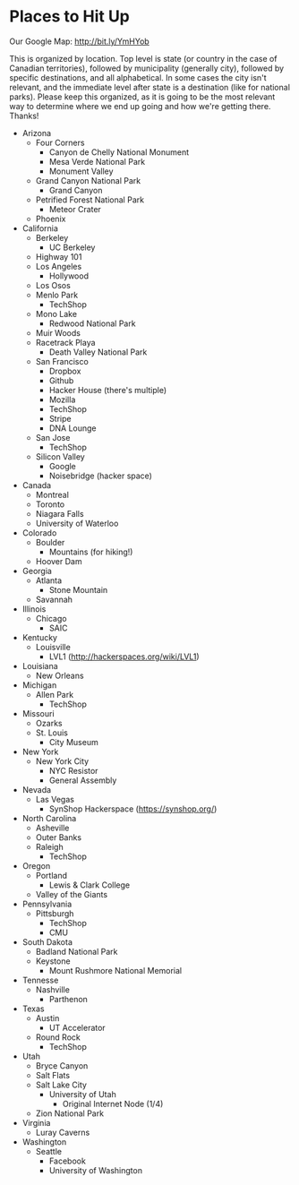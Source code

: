 # Places to Hit Up

Our Google Map: http://bit.ly/YmHYob

This is organized by location.  Top level is state (or country in the case of Canadian territories), followed by municipality (generally city), followed by specific destinations, and all alphabetical.  In some cases the city isn't relevant, and the immediate level after state is a destination (like for national parks).  Please keep this organized, as it is going to be the most relevant way to determine where we end up going and how we're getting there. Thanks!

* Arizona
    * Four Corners
        * Canyon de Chelly National Monument
        * Mesa Verde National Park
        * Monument Valley
    * Grand Canyon National Park
        * Grand Canyon
    * Petrified Forest National Park 
        * Meteor Crater
    * Phoenix
* California
    * Berkeley
        * UC Berkeley
    * Highway 101
    * Los Angeles
        * Hollywood
    * Los Osos
    * Menlo Park
        * TechShop
    * Mono Lake
        * Redwood National Park
    * Muir Woods
    * Racetrack Playa
        * Death Valley National Park
    * San Francisco
        * Dropbox
        * Github
        * Hacker House (there's multiple)
        * Mozilla
        * TechShop
        * Stripe
        * DNA Lounge
    * San Jose
        * TechShop
    * Silicon Valley
        * Google
        * Noisebridge (hacker space)
* Canada
    * Montreal
    * Toronto
    * Niagara Falls
    * University of Waterloo
* Colorado
    * Boulder
        * Mountains (for hiking!)
    * Hoover Dam
* Georgia
    * Atlanta
        * Stone Mountain
    * Savannah
* Illinois
    * Chicago
        * SAIC
* Kentucky
    * Louisville
        * LVL1 (http://hackerspaces.org/wiki/LVL1)
* Louisiana
    * New Orleans
* Michigan
    * Allen Park
        * TechShop
* Missouri
    * Ozarks
    * St. Louis
        * City Museum
* New York
    * New York City
        * NYC Resistor
        * General Assembly
* Nevada
    * Las Vegas
        * SynShop Hackerspace (https://synshop.org/)
* North Carolina
    * Asheville
    * Outer Banks
    * Raleigh
        * TechShop
* Oregon
    * Portland
        * Lewis & Clark College
    * Valley of the Giants
* Pennsylvania
    * Pittsburgh
        * TechShop
        * CMU
* South Dakota
    * Badland National Park
    * Keystone
        * Mount Rushmore National Memorial
* Tennesse
    * Nashville
        * Parthenon
* Texas
    * Austin
        * UT Accelerator
    * Round Rock
        * TechShop
* Utah
    * Bryce Canyon
    * Salt Flats
    * Salt Lake City
        * University of Utah
            * Original Internet Node (1/4)
    * Zion National Park
* Virginia
    * Luray Caverns
* Washington
    * Seattle
        * Facebook
        * University of Washington
